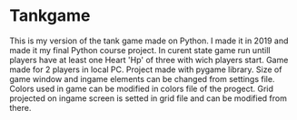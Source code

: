 # Tankgame


This is my version of the tank game made on Python. I made it in 2019 and made it my final Python course project. In curent state game run untill players have at least one Heart 'Hp' of three with wich players start. Game made for 2 players in local PC. Project made with pygame library. Size of game window and ingame elements can be changed from settings file. Colors used in game can be modified in colors file of the progect. Grid projected on ingame screen is setted in grid file and can be modified from there.  
